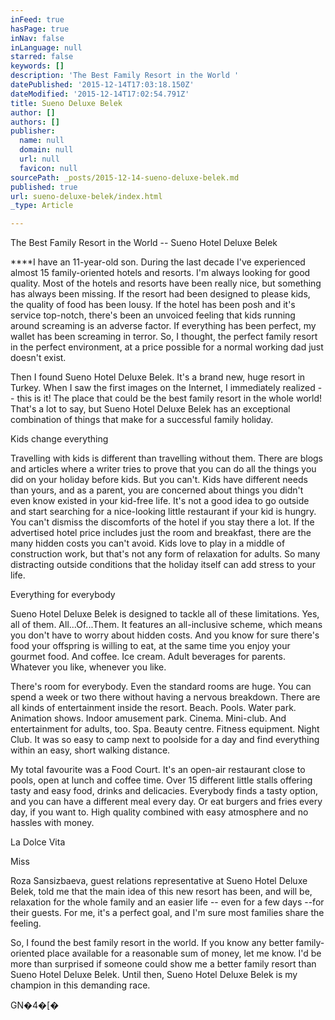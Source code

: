 ```yaml
---
inFeed: true
hasPage: true
inNav: false
inLanguage: null
starred: false
keywords: []
description: 'The Best Family Resort in the World '
datePublished: '2015-12-14T17:03:18.150Z'
dateModified: '2015-12-14T17:02:54.791Z'
title: Sueno Deluxe Belek
author: []
authors: []
publisher:
  name: null
  domain: null
  url: null
  favicon: null
sourcePath: _posts/2015-12-14-sueno-deluxe-belek.md
published: true
url: sueno-deluxe-belek/index.html
_type: Article

---
```

The Best Family Resort in the World -- Sueno Hotel
Deluxe Belek

****I have an
11-year-old son. During the last decade I've experienced almost 15
family-oriented hotels and resorts. I'm always looking for good quality. Most of
the hotels and resorts have been really nice, but something has always been
missing. If the resort had been designed to please kids, the quality of food
has been lousy. If the hotel has been posh and it's service top-notch, there's
been an unvoiced feeling that kids running around screaming is an adverse
factor. If everything has been perfect, my wallet has been screaming in terror.
So, I thought, the perfect family resort in the perfect environment, at a price
possible for a normal working dad just doesn't exist.

Then I
found Sueno Hotel Deluxe Belek. It's a brand new, huge resort in Turkey. When I
saw the first images on the Internet, I immediately realized -- this is it! The place that could be the best family resort in the whole
world! That's a lot to say, but Sueno Hotel Deluxe Belek has an exceptional
combination of things that make for a successful family holiday.

Kids change everything

Travelling
with kids is different than travelling without them. There are blogs and
articles where a writer tries to prove that you can do all the things you did
on your holiday before kids. But you can't. Kids have different needs than yours,
and as a parent, you are concerned about things you didn't even know existed in
your kid-free life. It's not a good idea to go outside and start searching for
a nice-looking little restaurant if your kid is hungry. You can't dismiss the
discomforts of the hotel if you stay there a lot. If the advertised hotel price
includes just the room and breakfast, there are the many hidden costs you can't
avoid. Kids love to play in a middle of construction work, but that's not any
form of relaxation for adults. So many distracting outside conditions that the
holiday itself can add stress to your life.

Everything for everybody

Sueno Hotel
Deluxe Belek is designed to tackle all of these limitations. Yes, all of them.
All...Of...Them. It features an all-inclusive scheme, which means you don't have to
worry about hidden costs. And you know for sure there's food your offspring is
willing to eat, at the same time you enjoy your gourmet food. And coffee. Ice
cream. Adult beverages for parents. Whatever you like, whenever you like. 

There's
room for everybody. Even the standard rooms are huge. You can spend a week or
two there without having a nervous breakdown. There are all kinds of
entertainment inside the resort. Beach. Pools. Water park. Animation shows.
Indoor amusement park. Cinema. Mini-club. And entertainment for adults, too.
Spa. Beauty centre. Fitness equipment. Night Club. It was so easy to camp next
to poolside for a day and find everything within an easy, short walking
distance. 

My total
favourite was a Food Court. It's an open-air restaurant close to pools, open at
lunch and coffee time. Over 15 different little stalls offering tasty and easy
food, drinks and delicacies. Everybody finds a tasty option, and you can have a
different meal every day. Or eat burgers and fries every day, if you want to.
High quality combined with easy atmosphere and no hassles with money. 

La Dolce Vita

Miss 

Roza Sansizbaeva, guest relations representative at
Sueno Hotel Deluxe Belek, told me that the main idea of this new resort has
been, and will be, relaxation for the whole family and an easier life -- even for a few days --for their guests. For me,
it's a perfect goal, and I'm sure most families share the feeling.

So, I found the best
family resort in the world. If you know any better family-oriented place
available for a reasonable sum of money, let me know. I'd be more than surprised
if someone could show me a better family resort than Sueno Hotel Deluxe Belek. Until
then, Sueno Hotel Deluxe Belek is my champion in this demanding race.

GN�4�\[�